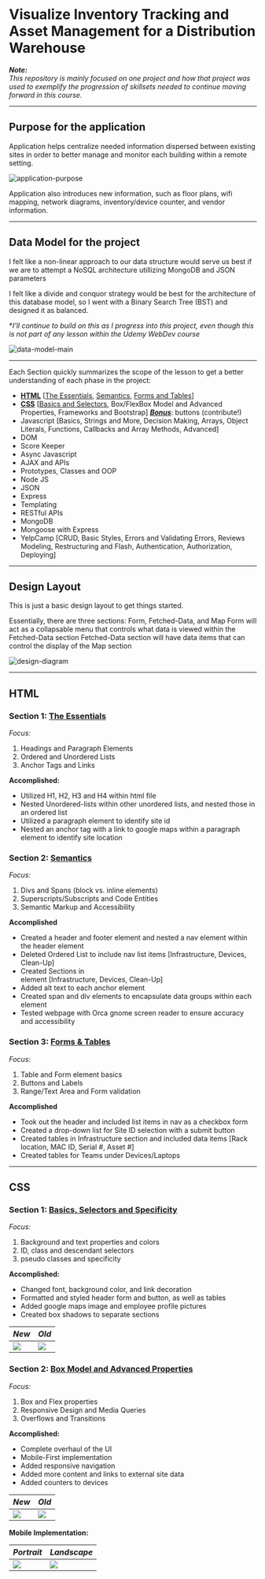 # **Visualize Inventory Tracking and Asset Management for a Distribution Warehouse** <br/>

_**Note:**_ <br/>
_This repository is mainly focused on one project and how that project was used to exemplify the progression of skillsets needed to continue moving forward in this course._ <br/>

<hr>

## **Purpose for the application** <br/>

Application helps centralize needed information dispersed between existing sites in order to better manage and monitor each building within a remote setting. <br/>

![application-purpose](Images/readmeMAIN/DesignPurpose.png)

Application also introduces new information, such as floor plans, wifi mapping, network diagrams, inventory/device counter, and vendor information. 

<hr>

## **Data Model for the project** <br/>

I felt like a non-linear approach to our data structure would serve us best if we are to attempt a NoSQL architecture utillizing MongoDB and JSON parameters <br/>

I felt like a divide and conquor strategy would be best for the architecture of this database model, so I went with a Binary Search Tree (BST) and designed it as balanced.

**I'll continue to build on this as I progress into this project, even though this is not part of any lesson within the Udemy WebDev course*

![data-model-main](Images/readmeMAIN/data-model-main.png)

<hr>

Each Section quickly summarizes the scope of the lesson to get a better understanding of each phase in the project:
- **[HTML](/HTML)** [[The Essentials](HTML/README.md/#section-1-the-essentials), [Semantics](HTML/README.md/#section-2-semantics), [Forms and Tables](HTML/README.md/#section-3-forms-tables)]
- **[CSS](/CSS)** [[Basics and Selectors](https://github.com/B-Renz/Udemy-WebDev/tree/main/CSS#section-1-basics-selectors-and-specificity), Box/FlexBox Model and Advanced Properties, Frameworks and Bootstrap] ***[Bonus](https://github.com/B-Renz/Udemy-WebDev/tree/main/CSS/Buttons)***: buttons (contribute!)
- Javascript [Basics, Strings and More, Decision Making, Arrays, Object Literals, Functions, Callbacks and Array Methods, Advanced]
- DOM
- Score Keeper
- Async Javascript
- AJAX and APIs
- Prototypes, Classes and OOP
- Node JS
- JSON
- Express
- Templating
- RESTful APIs
- MongoDB
- Mongoose with Express
- YelpCamp [CRUD, Basic Styles, Errors and Validating Errors, Reviews Modeling, Restructuring and Flash, Authentication, Authorization, Deploying]

<hr>

## **Design Layout** <br/>
This is just a basic design layout to get things started. 

Essentially, there are three sections: Form, Fetched-Data, and Map
Form will act as a collapsable menu that controls what data is viewed within the Fetched-Data section
Fetched-Data section will have data items that can control the display of the Map section

![design-diagram](Images/readmeMAIN/DesignGifREADME.gif)

<hr>

## HTML

### Section 1: [The Essentials](https://codepen.io/b-renz/full/rNdwYPG)
*Focus:*
1. Headings and Paragraph Elements
2. Ordered and Unordered Lists
3. Anchor Tags and Links

**Accomplished:**
- Utilized H1, H2, H3 and H4 within html file
- Nested Unordered-lists within other unordered lists, and nested those in an ordered list
- Utilized a paragraph element to identify site id 
- Nested an anchor tag with a link to google maps within a paragraph element to identify site location
  
### Section 2: [Semantics](https://codepen.io/b-renz/full/YzarGbm)
*Focus:*
1. Divs and Spans (block vs. inline elements)
2. Superscripts/Subscripts and Code Entities
3. Semantic Markup and Accessibility 

**Accomplished**
- Created a header and footer element and nested a nav element within the header element
- Deleted Ordered List to include nav list items [Infrastructure, Devices, Clean-Up]
- Created Sections in <main> element [Infrastructure, Devices, Clean-Up]
- Added alt text to each anchor element
- Created span and div elements to encapsulate data groups within each <main> element
- Tested webpage with Orca gnome screen reader to ensure accuracy and accessibility
	
### Section 3: [Forms & Tables](https://codepen.io/b-renz/full/yLKvQep)
*Focus:*
1. Table and Form element basics
2. Buttons and Labels
3. Range/Text Area and Form validation

**Accomplished**
- Took out the header and included list items in nav as a checkbox form
- Created a drop-down list for Site ID selection with a submit button
- Created tables in Infrastructure section and included data items [Rack location, MAC ID, Serial #, Asset #]
- Created tables for Teams under Devices/Laptops

<hr>

## CSS

### Section 1: [Basics, Selectors and Specificity](https://codepen.io/b-renz/full/rNdvqWO)
*Focus:*
1. Background and text properties and colors
2. ID, class and descendant selectors
3. pseudo classes and specificity

**Accomplished:**
- Changed font, background color, and link decoration
- Formatted and styled header form and button, as well as tables
- Added google maps image and employee profile pictures
- Created box shadows to separate sections

| *New* | *Old* |
| ----- | ----- |
| ![](https://github.com/B-Renz/Udemy-WebDev/blob/5e41b8577d8bb2095d4f383a07b70e8cb6b94030/Images/New-CSS-Section1-cropped.gif) | ![](https://github.com/B-Renz/Udemy-WebDev/blob/d7f8584a47cb06e8fb16473aab0fba40e5e8000e/Images/Old-CSS-Section1-cropped.gif) |

	
### Section 2: [Box Model and Advanced Properties](#)
*Focus:*
1. Box and Flex properties
2. Responsive Design and Media Queries
3. Overflows and Transitions
	
**Accomplished:**
- Complete overhaul of the UI
- Mobile-First implementation 
- Added responsive navigation
- Added more content and links to external site data
- Added counters to devices
	
| *New* | *Old* |
| ----- | ----- |
| ![](https://github.com/B-Renz/Udemy-WebDev/blob/b3bcf5debbecefbc034b141888d144db6eb6b66a/Images/New-CSS-Section2.gif) | ![](https://github.com/B-Renz/Udemy-WebDev/blob/5e41b8577d8bb2095d4f383a07b70e8cb6b94030/Images/New-CSS-Section1-cropped.gif) |
	
	
**Mobile Implementation:**
	
| *Portrait* | *Landscape* |
| ----- | ----- |
| ![](https://github.com/B-Renz/Udemy-WebDev/blob/b3bcf5debbecefbc034b141888d144db6eb6b66a/Images/MobilePortrait-CSS-Section2.gif) | ![](https://github.com/B-Renz/Udemy-WebDev/blob/b3bcf5debbecefbc034b141888d144db6eb6b66a/Images/MobileLandscape-CSS-Section2.gif) |
